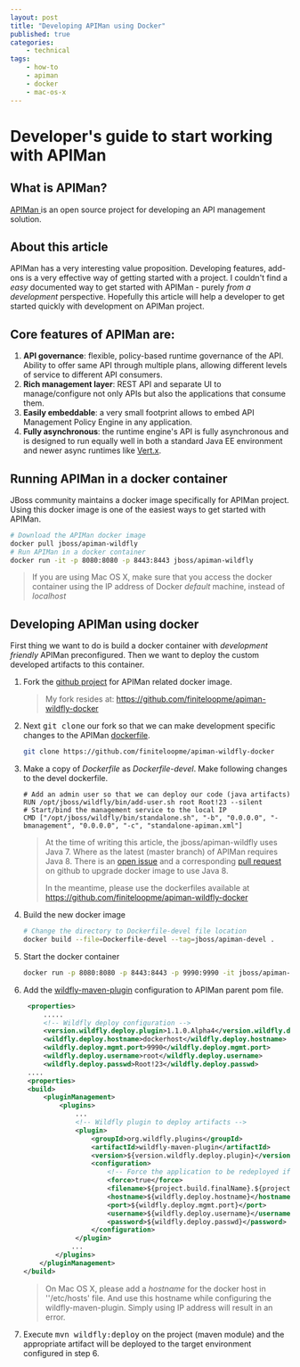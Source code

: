 ```yaml
---
layout: post
title: "Developing APIMan using Docker"
published: true
categories:
    - technical
tags:
    - how-to
    - apiman
    - docker
    - mac-os-x
---
```

# Developer's guide to start working with APIMan

## What is APIMan?
[APIMan ](http://apiman.io) is an open source project for developing an API management solution.

## About this article
APIMan has a very interesting value proposition.  Developing features, add-ons is a very effective way of getting started with a project.  I couldn't find a *easy* documented way to get started with APIMan - purely *from a development* perspective.  Hopefully this article will help a developer to get started quickly with development on APIMan project.

## Core features of APIMan are:
1. **API governance**: flexible, policy-based runtime governance of the API.  Ability to offer same API through multiple plans, allowing different levels of service to different API consumers.
2. **Rich management layer**: REST API and separate UI to manage/configure not only APIs but also the applications that consume them.
3. **Easily embeddable**: a very small footprint allows to embed API Management Policy Engine in any application.
4. **Fully asynchronous**: the runtime engine's API is fully asynchronous and is designed to run equally well in both a standard Java EE environment and newer async runtimes like [Vert.x](http://vertx.io).

## Running APIMan in a docker container
JBoss community maintains a docker image specifically for APIMan project.  Using this docker image is one of the easiest ways to get started with APIMan.

```bash
# Download the APIMan docker image
docker pull jboss/apiman-wildfly
# Run APIMan in a docker container
docker run -it -p 8080:8080 -p 8443:8443 jboss/apiman-wildfly
```

> If you are using Mac OS X, make sure that you access the docker container using the IP address of Docker *default* machine, instead of *localhost*

## Developing APIMan using docker

First thing we want to do is build a docker container with *development friendly* APIMan preconfigured.  Then we want to deploy the custom developed artifacts to this container.

1. Fork the [github project](https://github.com/apiman/apiman-wildfly-docker) for APIMan related docker image.

   > My fork resides at: https://github.com/finiteloopme/apiman-wildfly-docker

2. Next <kbd>git clone</kbd> our fork so that we can make development specific changes to the APIMan [dockerfile](http://docs.docker.com/engine/reference/builder/).

   ```bash
   git clone https://github.com/finiteloopme/apiman-wildfly-docker
   ```

3. Make a copy of *Dockerfile* as *Dockerfile-devel*. Make following changes to the devel dockerfile.

   ```docker
   # Add an admin user so that we can deploy our code (java artifacts)
   RUN /opt/jboss/wildfly/bin/add-user.sh root Root!23 --silent
   # Start/bind the management service to the local IP
   CMD ["/opt/jboss/wildfly/bin/standalone.sh", "-b", "0.0.0.0", "-bmanagement", "0.0.0.0", "-c", "standalone-apiman.xml"]
   ```

   > At the time of writing this article, the jboss/apiman-wildfly uses Java 7. Where as the latest (master branch) of APIMan requires Java 8. There is an [open issue](https://github.com/jboss-dockerfiles/apiman/issues/19) and a corresponding [pull request](https://github.com/jboss-dockerfiles/apiman/pull/20) on github to upgrade docker image to use Java 8.
   >
   > In the meantime, please use the dockerfiles available at https://github.com/finiteloopme/apiman-wildfly-docker

4. Build the new docker image

   ```bash
   # Change the directory to Dockerfile-devel file location
   docker build --file=Dockerfile-devel --tag=jboss/apiman-devel .
   ```

5. Start the docker container

   ```bash
   docker run -p 8080:8080 -p 8443:8443 -p 9990:9990 -it jboss/apiman-devel
   ```

6. Add the [wildfly-maven-plugin](https://docs.jboss.org/wildfly/plugins/maven/latest/deploy-mojo.html) configuration to APIMan parent pom file.

   ```xml
    <properties>
        .....
        <!-- Wildfly deploy configuration -->
        <version.wildfly.deploy.plugin>1.1.0.Alpha4</version.wildfly.deploy.plugin>
        <wildfly.deploy.hostname>dockerhost</wildfly.deploy.hostname>
        <wildfly.deploy.mgmt.port>9990</wildfly.deploy.mgmt.port>
        <wildfly.deploy.username>root</wildfly.deploy.username>
        <wildfly.deploy.passwd>Root!23</wildfly.deploy.passwd>
    ....
    <properties>
    <build>
        <pluginManagement>
            <plugins>
                ...
                <!-- Wildfly plugin to deploy artifacts -->
				<plugin>
					<groupId>org.wildfly.plugins</groupId>
					<artifactId>wildfly-maven-plugin</artifactId>
					<version>${version.wildfly.deploy.plugin}</version>
					<configuration>
						<!-- Force the application to be redeployed if it already exists -->
						<force>true</force>
						<filename>${project.build.finalName}.${project.packaging}</filename>
						<hostname>${wildfly.deploy.hostname}</hostname>
						<port>${wildfly.deploy.mgmt.port}</port>
						<username>${wildfly.deploy.username}</username>
						<password>${wildfly.deploy.passwd}</password>
					</configuration>
				</plugin>
               ...
           </plugins>
       </pluginManagement>
   </build>
   ```

    > On Mac OS X, please add a *hostname* for the docker host in ''/etc/hosts' file.  And use this hostname while configuring the wildfly-maven-plugin. Simply using IP address will result in an error.

7. Execute <kbd>mvn wildfly:deploy</kbd> on the project (maven module) and the appropriate artifact will be deployed to the target environment configured in step 6.
